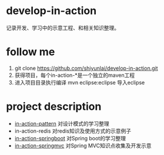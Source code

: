 # develop-in-action
记录开发、学习中的示意工程、和相关知识整理。

# follow me

  1. git clone https://github.com/shiyunlai/develop-in-action.git
  1. 获得项目，每个in-action-*是一个独立的maven工程
  1. 进入项目目录执行编译
        mvn eclipse:eclipse
        导入eclipse

# project description

* [in-action-pattern](./in-action-pattern/README.MD)  对设计模式的学习整理
* in-action-redis  对redis知识及使用方式的示意例子
* [in-action-springboot](./in-action-springboot/README.MD) 对Spring boot的学习整理
* [in-action-springmvc](./in-action-springmvc/README.MD) 对Spring MVC知识点收集及开发示意
